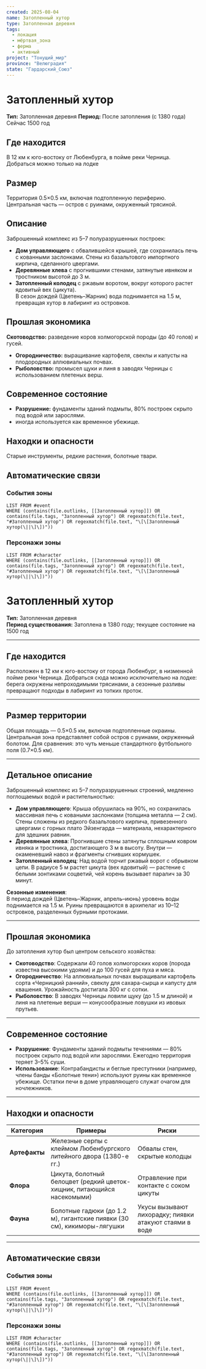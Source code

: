 ```yaml
---
created: 2025-08-04
name: Затопленный хутор
type: Затопленная деревня
tags:
  - локация
  - мёртвая_зона
  - ферма
  - активный
project: "Тонущий_мир"
province: "Велюградия"
state: "Гардарский_Союз"
---
```


# Затопленный хутор

**Тип:** Затопленная деревня
**Период:** После затопления (с 1380 года) Сейчас 1500 год

## Где находится
В 12 км к юго-востоку от Любенбурга, в пойме реки Черница. Добраться можно только на лодке 

## Размер
Территория 0.5×0.5 км, включая подтопленную периферию. Центральная часть — остров с руинами, окруженный трясиной.  

## Описание
Заброшенный комплекс из 5–7 полуразрушенных построек:  
- **Дом управляющего** с обвалившейся крышей, где сохранилась печь с кованными заслонками.  Стены из базальтового импортного кирпича, сделанного цвергами.
- **Деревянные хлева** с прогнившими стенами, затянутые ивняком и тростником высотой до 3 м.  
- **Затопленный колодец** с ржавым воротом, вокруг которого растет ядовитый вех (цикута).  
В сезон дождей (Цветень–Жарник) вода поднимается на 1.5 м, превращая хутор в лабиринт из островков. 

## Прошлая экономика
 **Скотоводство:** разведение коров холмогорской породы (до 40 голов) и гусей.  
- **Огородничество:** выращивание картофеля, свеклы и капусты на плодородных аллювиальных почвах.  
- **Рыболовство:** промысел щуки и линя в заводях Черницы с использованием плетеных верш.

## Современное состояние
- **Разрушение:** фундаменты зданий подмыты, 80% построек скрыто под водой или зарослями.
- иногда используется как временное убежище.

## Находки и опасности
Старые инструменты, редкие растения, болотные твари.

## Автоматические связи
### События зоны
```dataview
LIST FROM #event
WHERE (contains(file.outlinks, [[Затопленный хутор]]) OR contains(file.tags, "Затопленный хутор") OR regexmatch(file.text, "#Затопленный хутор") OR regexmatch(file.text, "\[\[Затопленный хутор(\||\]\])"))
```

### Персонажи зоны
```dataview
LIST FROM #character
WHERE (contains(file.outlinks, [[Затопленный хутор]]) OR contains(file.tags, "Затопленный хутор") OR regexmatch(file.text, "#Затопленный хутор") OR regexmatch(file.text, "\[\[Затопленный хутор(\||\]\])"))
```




# Затопленный хутор  
**Тип:** Затопленная деревня  
**Период существования:** Затоплена в 1380 году; текущее состояние на 1500 год  

---

## **Где находится**  
Расположен в 12 км к юго-востоку от города Любенбург, в низменной пойме реки Черница. Добраться сюда можно исключительно на лодке: берега окружены непроходимыми трясинами, а сезонные разливы превращают подходы в лабиринт из топких проток.  

---

## **Размер территории**  
Общая площадь — 0.5×0.5 км, включая подтопленные окраины. Центральная зона представляет собой остров с руинами, окруженный болотом. Для сравнения: это чуть меньше стандартного футбольного поля (0.7×0.5 км).  

---

## **Детальное описание**  
Заброшенный комплекс из 5–7 полуразрушенных строений, медленно поглощаемых водой и растительностью:  
- **Дом управляющего**: Крыша обрушилась на 90%, но сохранилась массивная печь с коваными заслонками (толщина металла — 2 см). Стены сложены из редкого базальтового кирпича, привезенного цвергами с горных плато Эйзенгарда — материала, нехарактерного для здешних равнин.  
- **Деревянные хлева**: Прогнившие стены затянуты сплошным ковром ивняка и тростника, достигающего 3 м в высоту. Внутри — окаменевший навоз и фрагменты сгнивших кормушек.  
- **Затопленный колодец**: Над водой торчит ржавый ворот с обрывком цепи. В радиусе 5 м растет цикута (вех ядовитый) — растение с белыми зонтиками соцветий, чей корень вызывает паралич за 30 минут.  

**Сезонные изменения**:  
В период дождей (Цветень–Жарник, апрель–июнь) уровень воды поднимается на 1.5 м. Руины превращаются в архипелаг из 10–12 островков, разделенных бурными протоками.  

---

## **Прошлая экономика**  
До затопления хутор был центром сельского хозяйства:  
- **Скотоводство**: Содержали 40 голов холмогорских коров (порода известна высокими удоями) и до 100 гусей для пуха и мяса.  
- **Огородничество**: На аллювиальных почвах выращивали картофель сорта «Черницкий ранний», свеклу для сахара-сырца и капусту для квашения. Урожайность достигала 300 кг с сотки.  
- **Рыболовство**: В заводях Черницы ловили щуку (до 1.5 м длиной) и линя на плетеные верши — конусообразные ловушки из ивовых прутьев.  

---

## **Современное состояние**  
- **Разрушение**: Фундаменты зданий подмыты течениями — 80% построек скрыто под водой или зарослями. Ежегодно территория теряет 3–5% суши.  
- **Использование**: Контрабандисты и беглые преступники (например, члены банды «Болотные тени») используют руины как временное убежище. Остатки печи в доме управляющего служат очагом для ночлежников.  

---

## **Находки и опасности**  
| Категория     | Примеры                                                                 | Риски                                                  |
| ------------- | ----------------------------------------------------------------------- | ------------------------------------------------------ |
| **Артефакты** | Железные серпы с клеймом Любенбургского литейного двора (1380-е гг.)    | Обвалы стен, скрытые колодцы                           |
| **Флора**     | Цикута, болотный белоцвет (редкий цветок-хищник, питающийся насекомыми) | Отравление при контакте с соком цикуты                 |
| **Фауна**     | Болотные гадюки (до 1.2 м), гигантские пиявки (30 см), кикиморы-лягушки | Укусы вызывают лихорадку; пиявки атакуют стаями в воде |

---

## Автоматические связи  
### События зоны  
```dataview  
LIST FROM #event  
WHERE (contains(file.outlinks, [[Затопленный хутор]]) OR contains(file.tags, "Затопленный хутор") OR regexmatch(file.text, "#Затопленный хутор") OR regexmatch(file.text, "\[\[Затопленный хутор(\||\]\])"))  
```  

### Персонажи зоны  
```dataview  
LIST FROM #character  
WHERE (contains(file.outlinks, [[Затопленный хутор]]) OR contains(file.tags, "Затопленный хутор") OR regexmatch(file.text, "#Затопленный хутор") OR regexmatch(file.text, "\[\[Затопленный хутор(\||\]\])"))  
```

